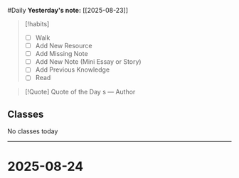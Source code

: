 #Daily
**Yesterday's note:** [[2025-08-23]]

> [!habits] 
>- [ ] Walk 
>- [ ] Add New Resource 
> - [ ] Add Missing Note 
> - [ ] Add New Note (Mini Essay or Story) 
> - [ ] Add Previous Knowledge 
> - [ ] Read 

> [!Quote]  Quote of the Day
> s
> — Author

## Classes 
No classes today

<hr>

# 2025-08-24

